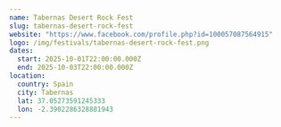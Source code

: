 ```yaml
---
name: Tabernas Desert Rock Fest
slug: tabernas-desert-rock-fest
website: "https://www.facebook.com/profile.php?id=100057087564915"
logo: /img/festivals/tabernas-desert-rock-fest.png
dates:
  start: 2025-10-01T22:00:00.000Z
  end: 2025-10-03T22:00:00.000Z
location:
  country: Spain
  city: Tabernas
  lat: 37.05273591245333
  lon: -2.3902286328881943
---
```


